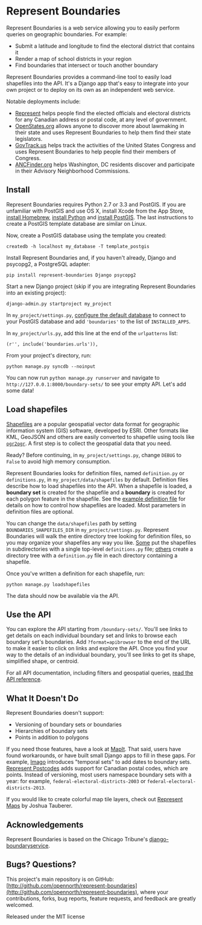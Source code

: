 # Represent Boundaries

Represent Boundaries is a web service allowing you to easily perform queries on geographic boundaries. For example:

* Submit a latitude and longitude to find the electoral district that contains it
* Render a map of school districts in your region
* Find boundaries that intersect or touch another boundary

Represent Boundaries provides a command-line tool to easily load shapefiles into the API. It's a Django app that's easy to integrate into your own project or to deploy on its own as an independent web service.

Notable deployments include:

* [Represent](http://represent.opennorth.ca) helps people find the elected officials and electoral districts for any Canadian address or postal code, at any level of government.
* [OpenStates.org](http://openstates.org/find_your_legislator/) allows anyone to discover more about lawmaking in their state and uses Represent Boundaries to help them find their state legislators.
* [GovTrack.us](https://www.govtrack.us/congress/members) helps track the activities of the United States Congress and uses Represent Boundaries to help people find their members of Congress.
* [ANCFinder.org](http://ancfinder.org/) helps Washington, DC residents discover and participate in their Advisory Neighborhood Commissions.

## Install

Represent Boundaries requires Python 2.7 or 3.3 and PostGIS. If you are unfamiliar with PostGIS and use OS X, install Xcode from the App Store, [install Homebrew](https://github.com/opennorth/opennorth.ca/wiki/Python-Quick-Start:-OS-X#homebrew), [install Python](https://github.com/opennorth/opennorth.ca/wiki/Python-Quick-Start:-OS-X#python-and-virtualenv) and [install PostGIS](https://github.com/opennorth/opennorth.ca/wiki/Python-Quick-Start:-OS-X#gdal-and-postgis). The last instructions to create a PostGIS template database are similar on Linux.

Now, create a PostGIS database using the template you created:

    createdb -h localhost my_database -T template_postgis

Install Represent Boundaries and, if you haven't already, Django and psycopg2, a PostgreSQL adapter:

    pip install represent-boundaries Django psycopg2

Start a new Django project (skip if you are integrating Represent Boundaries into an existing project):

    django-admin.py startproject my_project

In `my_project/settings.py`, [configure the default database](https://docs.djangoproject.com/en/dev/ref/contrib/gis/tutorial/#configure-settings-py) to connect to your PostGIS database and add `'boundaries'` to the list of `INSTALLED_APPS`.

In `my_project/urls.py`, add this line at the end of the `urlpatterns` list:

    (r'', include('boundaries.urls')),

From your project's directory, run:

    python manage.py syncdb --noinput

You can now run `python manage.py runserver` and navigate to `http://127.0.0.1:8000/boundary-sets/` to see your empty API. Let's add some data!

## Load shapefiles

[Shapefiles](http://en.wikipedia.org/wiki/Shapefile) are a popular geospatial vector data format for geographic information system (GIS) software, developed by ESRI. Other formats like KML, GeoJSON and others are easily converted to shapefile using tools like [`ogr2ogr`](http://www.gdal.org/ogr2ogr.html). A first step is to collect the geospatial data that you need.

Ready? Before continuing, in `my_project/settings.py`, change `DEBUG` to `False` to avoid high memory consumption.

Represent Boundaries looks for definition files, named `definition.py` or `definitions.py`, in `my_project/data/shapefiles` by default. Definition files describe how to load shapefiles into the API. When a shapefile is loaded, a **boundary set** is created for the shapefile and a **boundary** is created for each polygon feature in the shapefile. See the [example definition file](http://github.com/opennorth/represent-boundaries/blob/master/definition.example.py) for details on how to control how shapefiles are loaded. Most parameters in definition files are optional.

You can change the `data/shapefiles` path by setting `BOUNDARIES_SHAPEFILES_DIR` in `my_project/settings.py`. Represent Boundaries will walk the entire directory tree looking for definition files, so you may organize your shapefiles any way you like. [Some](https://github.com/sunlightlabs/pentagon/blob/master/shapefiles/definitions.py) put the shapefiles in subdirectories with a single top-level `definitions.py` file; [others](https://github.com/opennorth/represent-canada-data) create a directory tree with a `definition.py` file in each directory containing a shapefile.

Once you've written a definition for each shapefile, run:

    python manage.py loadshapefiles

The data should now be available via the API.

## Use the API

You can explore the API starting from `/boundary-sets/`. You'll see links to get details on each individual boundary set and links to browse each boundary set's boundaries. Add `?format=apibrowser` to the end of the URL to make it easier to click on links and explore the API. Once you find your way to the details of an individual boundary, you'll see links to get its shape, simplified shape, or centroid.

For all API documentation, including filters and geospatial queries, [read the API reference](http://represent.opennorth.ca/api/#boundaryset).

## What It Doesn't Do

Represent Boundaries doesn't support:

* Versioning of boundary sets or boundaries
* Hierarchies of boundary sets
* Points in addition to polygons

If you need those features, have a look at [MapIt](http://mapit.poplus.org/). That said, users have found workarounds, or have built small Django apps to fill in these gaps. For example, [Imago](https://github.com/opencivicdata/imago) introduces "temporal sets" to add dates to boundary sets. [Represent Postcodes](https://github.com/rhymeswithcycle/represent-postcodes) adds support for Canadian postal codes, which are points. Instead of versioning, most users namespace boundary sets with a year: for example, `federal-electoral-districts-2003` or `federal-electoral-districts-2013`.

If you would like to create colorful map tile layers, check out [Represent Maps](https://github.com/JoshData/represent-maps) by Joshua Tauberer.

## Acknowledgements

Represent Boundaries is based on the Chicago Tribune's [django-boundaryservice](http://github.com/newsapps/django-boundaryservice).

## Bugs? Questions?

This project's main repository is on GitHub: [http://github.com/opennorth/represent-boundaries](http://github.com/opennorth/represent-boundaries), where your contributions, forks, bug reports, feature requests, and feedback are greatly welcomed.

Released under the MIT license
